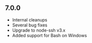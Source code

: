 ## 7.0.0

- Internal cleanups
- Several bug fixes
- Upgrade to node-ssh v3.x
- Added support for Bash on Windows
